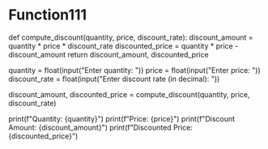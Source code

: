 # Function111
def compute_discount(quantity, price, discount_rate):
    discount_amount = quantity * price * discount_rate
    discounted_price = quantity * price - discount_amount
    return discount_amount, discounted_price

quantity = float(input("Enter quantity: "))
price = float(input("Enter price: "))
discount_rate = float(input("Enter discount rate (in decimal): "))

discount_amount, discounted_price = compute_discount(quantity, price, discount_rate)

print(f"Quantity: {quantity}")
print(f"Price: {price}")
print(f"Discount Amount: {discount_amount}")
print(f"Discounted Price: {discounted_price}")
